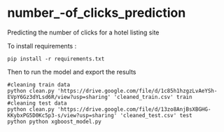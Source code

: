 # number_-of_clicks_prediction
Predicting the number of clicks for a hotel listing site


To install requirements : 

```
pip install -r requirements.txt

```

Then to run the model and export the results
```
#cleaning train data
python clean.py 'https://drive.google.com/file/d/1c85h1hzgzLvAeYSh-EVpY6Gz3dYLsd6R/view?usp=sharing' 'cleaned_train.csv' train
#cleaning test data
python clean.py 'https://drive.google.com/file/d/13zo8AnjBsXBGHG-KKybxPG5D0Kc5p3-s/view?usp=sharing' 'cleaned_test.csv' test
python python xgboost_model.py
```